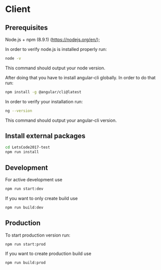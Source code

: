 # Client

## Prerequisites
Node.js + npm (8.9.1) (https://nodejs.org/en/);

In order to verify node.js is installed properly run:
```bash
node -v
```
This command should output your node version.


After doing that you have to install angular-cli globally.
In order to do that run:
```bash
npm install -g @angular/cli@latest
```
In order to verify your installation run:
```bash
ng --version
```
This command should output your angular-cli version.


## Install external packages
```bash
cd LetsCode2017-test
npm run install
```

## Development
For active development use
```bash
npm run start:dev
```

If you want to only create build use
```bash
npm run build:dev
```

## Production
To start production version run:
```bash
npm run start:prod
```

If you want to create production build use
```bash
npm run build:prod
```